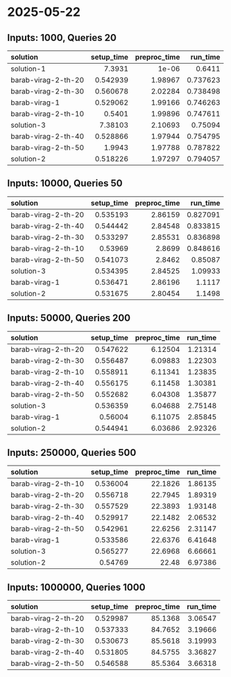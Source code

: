 # 2025-05-22

## Inputs: 1000, Queries 20

| solution            |   setup_time |   preproc_time |   run_time |
|:--------------------|-------------:|---------------:|-----------:|
| solution-1          |     7.3931   |        1e-06   |   0.6411   |
| barab-virag-2-th-20 |     0.542939 |        1.98967 |   0.737623 |
| barab-virag-2-th-30 |     0.560678 |        2.02284 |   0.738498 |
| barab-virag-1       |     0.529062 |        1.99166 |   0.746263 |
| barab-virag-2-th-10 |     0.5401   |        1.99896 |   0.747611 |
| solution-3          |     7.38103  |        2.10693 |   0.75094  |
| barab-virag-2-th-40 |     0.528866 |        1.97944 |   0.754795 |
| barab-virag-2-th-50 |     1.9943   |        1.97788 |   0.787822 |
| solution-2          |     0.518226 |        1.97297 |   0.794057 |

## Inputs: 10000, Queries 50

| solution            |   setup_time |   preproc_time |   run_time |
|:--------------------|-------------:|---------------:|-----------:|
| barab-virag-2-th-20 |     0.535193 |        2.86159 |   0.827091 |
| barab-virag-2-th-40 |     0.544442 |        2.84548 |   0.833815 |
| barab-virag-2-th-30 |     0.533297 |        2.85531 |   0.836898 |
| barab-virag-2-th-10 |     0.53969  |        2.8699  |   0.848616 |
| barab-virag-2-th-50 |     0.541073 |        2.8462  |   0.85087  |
| solution-3          |     0.534395 |        2.84525 |   1.09933  |
| barab-virag-1       |     0.536471 |        2.86196 |   1.1117   |
| solution-2          |     0.531675 |        2.80454 |   1.1498   |

## Inputs: 50000, Queries 200

| solution            |   setup_time |   preproc_time |   run_time |
|:--------------------|-------------:|---------------:|-----------:|
| barab-virag-2-th-20 |     0.547622 |        6.12504 |    1.21314 |
| barab-virag-2-th-30 |     0.556487 |        6.09883 |    1.22303 |
| barab-virag-2-th-10 |     0.558911 |        6.11341 |    1.23835 |
| barab-virag-2-th-40 |     0.556175 |        6.11458 |    1.30381 |
| barab-virag-2-th-50 |     0.552682 |        6.04308 |    1.35877 |
| solution-3          |     0.536359 |        6.04688 |    2.75148 |
| barab-virag-1       |     0.56004  |        6.11075 |    2.85845 |
| solution-2          |     0.544941 |        6.03686 |    2.92326 |

## Inputs: 250000, Queries 500

| solution            |   setup_time |   preproc_time |   run_time |
|:--------------------|-------------:|---------------:|-----------:|
| barab-virag-2-th-10 |     0.536004 |        22.1826 |    1.86135 |
| barab-virag-2-th-20 |     0.556718 |        22.7945 |    1.89319 |
| barab-virag-2-th-30 |     0.557529 |        22.3893 |    1.93148 |
| barab-virag-2-th-40 |     0.529917 |        22.1482 |    2.06532 |
| barab-virag-2-th-50 |     0.542961 |        22.6256 |    2.31147 |
| barab-virag-1       |     0.533586 |        22.6376 |    6.41648 |
| solution-3          |     0.565277 |        22.6968 |    6.66661 |
| solution-2          |     0.54769  |        22.48   |    6.97386 |

## Inputs: 1000000, Queries 1000

| solution            |   setup_time |   preproc_time |   run_time |
|:--------------------|-------------:|---------------:|-----------:|
| barab-virag-2-th-20 |     0.529987 |        85.1368 |    3.06547 |
| barab-virag-2-th-10 |     0.537333 |        84.7652 |    3.19666 |
| barab-virag-2-th-30 |     0.530673 |        85.5618 |    3.19993 |
| barab-virag-2-th-40 |     0.531805 |        84.5755 |    3.36827 |
| barab-virag-2-th-50 |     0.546588 |        85.5364 |    3.66318 |